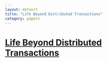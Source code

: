 ```yaml
---
layout: default
title: "Life Beyond Distributed Transactions"
category: papers
---
```


# [Life Beyond Distributed Transactions](https://queue.acm.org/detail.cfm?id=3025012)

